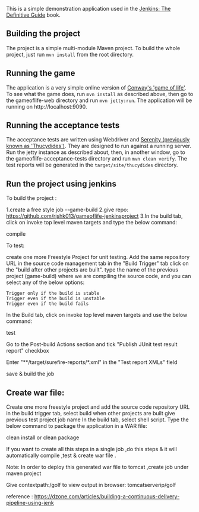 This is a simple demonstration application used in the [Jenkins: The Definitive Guide](http://wakaleo.com/books/jenkins-the-definitive-guide) book.

## Building the project

The project is a simple multi-module Maven project. To build the whole project, just run `mvn install` from the root directory.

## Running the game

The application is a very simple online version of [Conway's 'game of life'](http://en.wikipedia.org/wiki/Conway's_Game_of_Life). To see what the game does, run `mvn install` as described above, then go to the gameoflife-web directory and run `mvn jetty:run`. The application will be running on http://localhost:9090.

## Running the acceptance tests

The acceptance tests are written using Webdriver and [Serenity (previously known as 'Thucydides')](http://thucydides.info). They are designed to run against a running server. Run the jetty instance as described about, then, in another window, go to the gameoflife-acceptance-tests directory and run `mvn clean verify`. The test reports will be generated in the `target/site/thucydides` directory.

Run the project using jenkins
----------------------------
To build the project :

1.create a free style job --game-build
2.give repo: https://github.com/rjshk013/gameoflife-jenkinsproject
3.In the build tab, click on invoke top level maven targets and type the below command:

compile

To test:

create one more Freestyle Project for unit testing.
Add the same repository URL in the source code management tab
in the "Build Trigger" tab click on the "build after other projects are built". 
type the name of the previous project (game-build) where we are compiling the source code, and you can select any of the below options:

    Trigger only if the build is stable
    Trigger even if the build is unstable
    Trigger even if the build fails

In the Build tab, click on invoke top level maven targets and use the below command:

test

Go to the Post-build Actions section and tick "Publish JUnit test result report" checkbox

Enter "**/target/surefire-reports/*.xml" in the "Test report XMLs" field

save & build the job

Create war file:
-----------------
Create one more freestyle project and add the source code repository URL
in the build trigger tab, select build when other projects are built
give previous test project job name
In the build tab, select shell script. Type the below command to package the application in a WAR file:

clean install or clean package

If you want to create all this steps in a single job ,do this steps & it will automatically compile ,test & create war file .

Note: In order to deploy this generated war file to tomcat ,create job under maven project

Give contextpath:/golf
to view output in browser:  tomcatserverip/golf

reference : https://dzone.com/articles/building-a-continuous-delivery-pipeline-using-jenk
